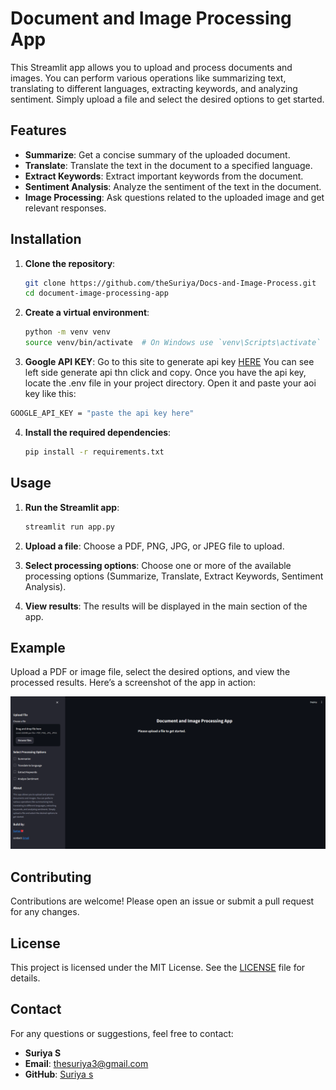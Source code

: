 # Document and Image Processing App

This Streamlit app allows you to upload and process documents and images. You can perform various operations like summarizing text, translating to different languages, extracting keywords, and analyzing sentiment. Simply upload a file and select the desired options to get started.

## Features

- **Summarize**: Get a concise summary of the uploaded document.
- **Translate**: Translate the text in the document to a specified language.
- **Extract Keywords**: Extract important keywords from the document.
- **Sentiment Analysis**: Analyze the sentiment of the text in the document.
- **Image Processing**: Ask questions related to the uploaded image and get relevant responses.

## Installation

1. **Clone the repository**:
    ```bash
    git clone https://github.com/theSuriya/Docs-and-Image-Process.git
    cd document-image-processing-app
    ```

2. **Create a virtual environment**:
    ```bash
    python -m venv venv
    source venv/bin/activate  # On Windows use `venv\Scripts\activate`
    ```
    
3. **Google API KEY**:
Go to this site to generate api key [HERE](https://aistudio.google.com) You can see left side generate api thn click and copy. Once you have the api key, locate the .env file in your project directory. Open it and paste your aoi key like this:
  ```bash
  GOOGLE_API_KEY = "paste the api key here"
  ```

4. **Install the required dependencies**:
    ```bash
    pip install -r requirements.txt
    ```

## Usage

1. **Run the Streamlit app**:
    ```bash
    streamlit run app.py
    ```

2. **Upload a file**: Choose a PDF, PNG, JPG, or JPEG file to upload.
3. **Select processing options**: Choose one or more of the available processing options (Summarize, Translate, Extract Keywords, Sentiment Analysis).
4. **View results**: The results will be displayed in the main section of the app.

## Example

Upload a PDF or image file, select the desired options, and view the processed results. Here’s a screenshot of the app in action:

![App Screenshot](Screenshot.png)

## Contributing

Contributions are welcome! Please open an issue or submit a pull request for any changes.

## License

This project is licensed under the MIT License. See the [LICENSE](LICENSE) file for details.

## Contact

For any questions or suggestions, feel free to contact:

- **Suriya S**
- **Email**: thesuriya3@gmail.com
- **GitHub**: [Suriya s](https://github.com/theSuriya)
